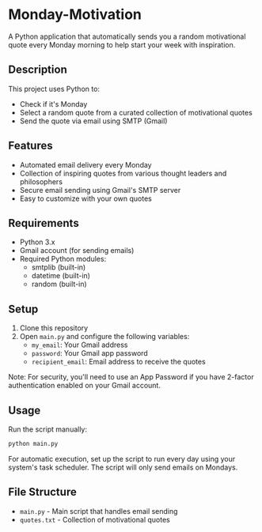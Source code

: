 # Monday-Motivation

A Python application that automatically sends you a random motivational quote every Monday morning to help start your week with inspiration.

## Description

This project uses Python to:
- Check if it's Monday
- Select a random quote from a curated collection of motivational quotes
- Send the quote via email using SMTP (Gmail)

## Features

- Automated email delivery every Monday
- Collection of inspiring quotes from various thought leaders and philosophers
- Secure email sending using Gmail's SMTP server
- Easy to customize with your own quotes

## Requirements

- Python 3.x
- Gmail account (for sending emails)
- Required Python modules:
  - smtplib (built-in)
  - datetime (built-in)
  - random (built-in)

## Setup

1. Clone this repository
2. Open `main.py` and configure the following variables:
   - `my_email`: Your Gmail address
   - `password`: Your Gmail app password
   - `recipient_email`: Email address to receive the quotes

Note: For security, you'll need to use an App Password if you have 2-factor authentication enabled on your Gmail account.

## Usage

Run the script manually:
```bash
python main.py
```

For automatic execution, set up the script to run every day using your system's task scheduler. The script will only send emails on Mondays.

## File Structure

- `main.py` - Main script that handles email sending
- `quotes.txt` - Collection of motivational quotes
